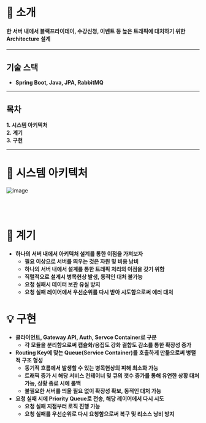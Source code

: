 # 📝 소개




#### 한 서버 내에서 블랙프라이데이, 수강신청, 이벤트 등 높은 트래픽에 대처하기 위한 Architecture 설계

---
## 기술 스택

- **Spring Boot, Java, JPA, RabbitMQ**
  <br/>

---

## 목차

**1. 시스템 아키텍처**
<br>
**2. 계기**
<br>
**3. 구현**
<br/>

---




# 🔨 시스템 아키텍처


![image](https://github.com/user-attachments/assets/841a025e-c2e5-477a-bdd9-761101d6f8ed)

<br/>
<br/>


# 🌟 계기

- **하나의 서버 내에서 아키텍처 설계를 통한 이점을 가져보자**
    - **필요 이상으로 서버를 띄우는 것은 자원 및 비용 낭비**
    - **하나의 서버 내에서 설계를 통한 트래픽 처리의 이점을 갖기 위함**
    - **직렬적으로 설계시 병목현상 발생, 동적인 대처 불가능**
    - **요청 실패시 데이터 보관 유실 방지**
    - **요청 실패 레이어에서 우선순위를 다시 받아 시도함으로써 에러 대처**


# 💡 구현
- **클라이언트, Gateway API, Auth,  Servce Container로 구분**
    - **각 모듈을 분리함으로써 캡슐화/응집도 강화 결합도 감소를 통한 확장성 증가**
- **Routing Key에 맞는 Queue(Service Container)를 호출하게 만듦으로써 병렬적 구조 형성**
    - **동기적 흐름에서 발생할 수 있는 병목현상의 피해 최소화 가능**
    - **트래픽 증가 시 해당 서비스 컨테이너 및 큐의 갯수 증가를 통해 유연한 상황 대처 가능, 상황 종료 시에 롤백**
    - **불필요한 서버를 띄울 필요 없이 확장성 확보, 동적인 대처 가능**
- **요청 실패 시에 Priority Queue로 전송, 해당 레이어에서 다시 시도**
    - **요청 실패 지점부터 로직 진행 가능**
    - **요청 실패를 우선순위로 다시 요청함으로써 복구 및 리소스 낭비 방지**







